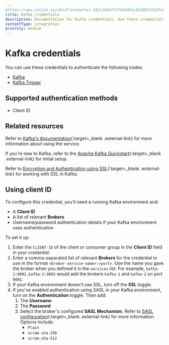 ```yaml
---
#https://www.notion.so/n8n/Frontmatter-432c2b8dff1f43d4b1c8d20075510fe4
title: Kafka credentials
description: Documentation for Kafka credentials. Use these credentials to authenticate Kafka in n8n, a workflow automation platform.
contentType: integration
priority: medium
---
```


# Kafka credentials

You can use these credentials to authenticate the following nodes:

- [Kafka](/integrations/builtin/app-nodes/n8n-nodes-base.kafka/)
- [Kafka Trigger](/integrations/builtin/trigger-nodes/n8n-nodes-base.kafkatrigger/)

## Supported authentication methods

- Client ID

## Related resources

Refer to [Kafka's documentation](https://kafka.apache.org/documentation/){:target=_blank .external-link} for more information about using the service.

If you're new to Kafka, refer to the [Apache Kafka Quickstart](https://kafka.apache.org/quickstart){:target=_blank .external-link} for initial setup.

Refer to [Encryption and Authentication using SSL](https://kafka.apache.org/documentation/#security_ssl){:target=_blank .external-link} for working with SSL in Kafka.

## Using client ID

To configure this credential, you'll need a running Kafka environment and:

- A **Client ID**
- A list of relevant **Brokers**
- Username/password authentication details if your Kafka environment uses authentication

To set it up:

1. Enter the `CLIENT-ID` of the client or consumer group in the **Client ID** field in your credential.
2. Enter a comma-separated list of relevant **Brokers** for the credential to use in the format `<broker-service-name>:<port>`. Use the name you gave the broker when you defined it in the `services` list. For example, `kafka-1:9092,kafka-2:9092` would add the brokers `kafka-1` and `kafka-2` on port `9092`.
3. If your Kafka environment doesn't use SSL, turn off the **SSL** toggle.
4. If you've enabled authentication using SASL in your Kafka environment, turn on the **Authentication** toggle. Then add:
    1. The **Username**
    2. The **Password**
    3. Select the broker's configured **SASL Mechanism**. Refer to [SASL configuration](https://kafka.apache.org/documentation/#security_sasl_config){:target=_blank .external-link} for more information. Options include:
        - `Plain`
        - `scram-sha-256`
        - `scram-sha-512`

